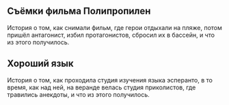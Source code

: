 <!DOCTYPE html>
<html>
 <head>
  <meta charset="utf-8">
  <title>section</title>
 </head> 
 <body>
  <section>
   <h1>Съёмки фильма Полипропилен</h1>
   <p>История о том, как снимали фильм, где герои отдыхали на пляже, 
   потом пришёл антагонист, избил протагонистов, сбросил их в бассейн, 
   и что из этого получилось.</p>
  </section>
  <section>
   <h1>Хороший язык</h1>
   <p>История о том, как проходила студия изучения языка эсперанто, 
   в то время, как над ней, на веранде велась студия приколистов, 
   где травились анекдоты, и что из этого получилось.</p>
  </section>
 </body>
</html>
